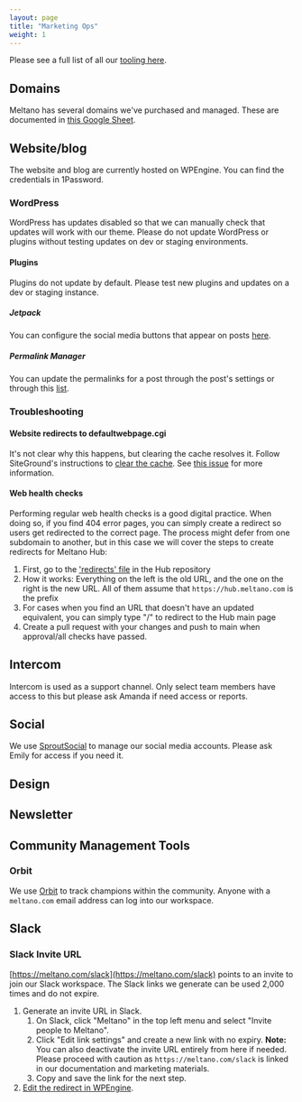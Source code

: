 ```yaml
---
layout: page
title: "Marketing Ops"
weight: 1
---
```


Please see a full list of all our [tooling here](/company/tech-stack/).

## Domains

Meltano has several domains we've purchased and managed. These are documented in [this Google Sheet](https://docs.google.com/spreadsheets/d/15f_p0jU1ZaIMPE8_3OTBjM5Uf5_RjtG8EIRUygFVBTM/edit#gid=0).

## Website/blog

The website and blog are currently hosted on WPEngine. You can find the credentials in 1Password.

### WordPress

WordPress has updates disabled so that we can manually check that updates will work with our theme. Please do not update WordPress or plugins without testing updates on dev or staging environments.

#### Plugins

Plugins do not update by default. Please test new plugins and updates on a dev or staging instance.

##### Jetpack

You can configure the social media buttons that appear on posts [here](https://meltano.com/wp-admin/options-general.php?page=sharing).

##### Permalink Manager

You can update the permalinks for a post through the post's settings or through this [list](https://meltano.com/wp-admin/tools.php?page=permalink-manager).

### Troubleshooting

#### Website redirects to defaultwebpage.cgi

It's not clear why this happens, but clearing the cache resolves it. Follow SiteGround's instructions to [clear the cache](https://www.siteground.com/kb/clear-site-cache/). See [this issue](https://gitlab.com/meltano/meltano/-/issues/2886) for more information.

#### Web health checks
Performing regular web health checks is a good digital practice. When doing so, if you find 404 error pages, you can simply create a redirect so users get redirected to the correct page. The process might defer from one subdomain to another, but in this case we will cover the steps to create redirects for Meltano Hub:
1. First, go to the ['redirects' file](https://github.com/meltano/hub/blob/main/_redirects) in the Hub repository
2. How it works: Everything on the left is the old URL, and the one on the right is the new URL. All of them assume that `https://hub.meltano.com` is the prefix
3. For cases when you find an URL that doesn't have an updated equivalent, you can simply type "/" to redirect to the Hub main page
4. Create a pull request with your changes and push to main when approval/all checks have passed.

## Intercom

Intercom is used as a support channel. Only select team members have access to this but please ask Amanda if need access or reports.

## Social

We use [SproutSocial](https://sproutsocial.com/) to manage our social media accounts. Please ask Emily for access if you need it.

## Design

## Newsletter

## Community Management Tools

### Orbit

We use [Orbit](https://orbit.love) to track champions within the community. Anyone with a `meltano.com` email address can log into our workspace.

## Slack

### Slack Invite URL

[https://meltano.com/slack](https://meltano.com/slack) points to an invite to join our Slack workspace. The Slack links we generate can be used 2,000 times and do not expire.

1. Generate an invite URL in Slack.
    1. On Slack, click "Meltano" in the top left menu and select "Invite people to Meltano".
    1. Click "Edit link settings" and create a new link with no expiry. **Note:** You can also deactivate the invite URL entirely from here if needed. Please proceed with caution as `https://meltano.com/slack` is linked in our documentation and marketing materials.
    1. Copy and save the link for the next step.
1. [Edit the redirect in WPEngine](/marketing/wpengine#add-or-edit-redirects).
